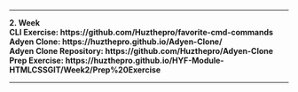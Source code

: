 <hr>
<strong>2. Week<strong>
<br>
CLI Exercise: https://github.com/Huzthepro/favorite-cmd-commands
<br>
Adyen Clone: https://huzthepro.github.io/Adyen-Clone/
<br>
Adyen Clone Repository: https://github.com/Huzthepro/Adyen-Clone
<br>
Prep Exercise: https://huzthepro.github.io/HYF-Module-HTMLCSSGIT/Week2/Prep%20Exercise
<hr>
